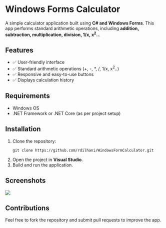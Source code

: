 
<body>
    <div class="container">
        <h1>Windows Forms Calculator</h1>
        <p>A simple calculator application built using <strong>C# and Windows Forms</strong>. This app performs standard arithmetic operations, including <strong>addition, subtraction, multiplication, division, 1/x, x<sup>2</sup>..</strong>.</p>
        <h2>Features</h2>
        <ul>
            <li>✅ User-friendly interface</li>
            <li>✅ Standard arithmetic operations (+, -, *, /, 1/x, x<sup>2</sup>..)</li>
            <li>✅ Responsive and easy-to-use buttons</li>
            <li>✅ Displays calculation history</li>
        </ul>
        <h2>Requirements</h2>
        <ul>
            <li>Windows OS</li>
            <li>.NET Framework or .NET Core (as per project setup)</li>
        </ul>
      <h2>Installation</h2>
        <ol>
            <li>Clone the repository:</li>
            <pre><code>git clone https://github.com/rdilhani/WindowsFormCalculator.git</code></pre>
            <li>Open the project in <strong>Visual Studio</strong>.</li>
            <li>Build and run the application.</li>
        </ol>
     <h2>Screenshots</h2>
        <p> <img src=https://github.com/user-attachments/assets/967c033d-b76a-4fc0-a2d0-5aaf4ef85213>
        </p>
        <h2>Contributions</h2>
        <p>Feel free to fork the repository and submit pull requests to improve the app.</p>
    </div>
</body>
</html>
